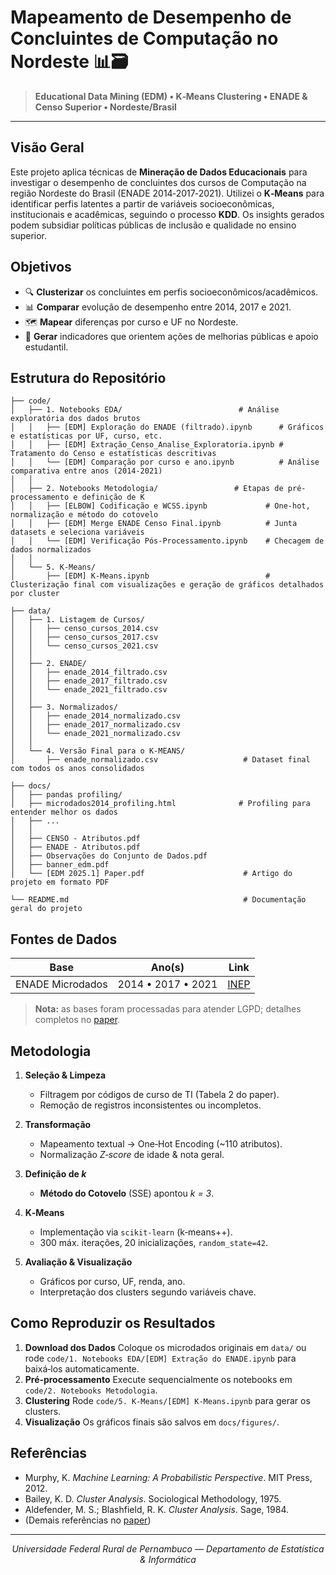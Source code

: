 # Mapeamento de Desempenho de Concluintes de Computação no Nordeste 📊🗃️

> **Educational Data Mining (EDM) • K‑Means Clustering • ENADE & Censo Superior • Nordeste/Brasil**
---

## Visão Geral

Este projeto aplica técnicas de **Mineração de Dados Educacionais** para investigar o desempenho de concluintes dos cursos de Computação na região Nordeste do Brasil (ENADE 2014‑2017‑2021). Utilizei o **K‑Means** para identificar perfis latentes a partir de variáveis socioeconômicas, institucionais e acadêmicas, seguindo o processo **KDD**. Os insights gerados podem subsidiar políticas públicas de inclusão e qualidade no ensino superior.

## Objetivos

* 🔍 **Clusterizar** os concluintes em perfis socioeconômicos/acadêmicos.
* 📊 **Comparar** evolução de desempenho entre 2014, 2017 e 2021.
* 🗺️ **Mapear** diferenças por curso e UF no Nordeste.
* 🎯 **Gerar** indicadores que orientem ações de melhorias públicas e apoio estudantil.

## Estrutura do Repositório

```text
├── code/
│   ├── 1. Notebooks EDA/                          # Análise exploratória dos dados brutos
│   │   ├── [EDM] Exploração do ENADE (filtrado).ipynb      # Gráficos e estatísticas por UF, curso, etc.
│   │   ├── [EDM] Extração_Censo_Analise_Exploratoria.ipynb # Tratamento do Censo e estatísticas descritivas
│   │   └── [EDM] Comparação por curso e ano.ipynb          # Análise comparativa entre anos (2014-2021)
│   │
│   ├── 2. Notebooks Metodologia/                 # Etapas de pré-processamento e definição de K
│   │   ├── [ELBOW] Codificação e WCSS.ipynb             # One-hot, normalização e método do cotovelo
│   │   ├── [EDM] Merge ENADE Censo Final.ipynb          # Junta datasets e seleciona variáveis
│   │   └── [EDM] Verificação Pós-Processamento.ipynb    # Checagem de dados normalizados
│   │
│   └── 5. K-Means/
│       ├── [EDM] K-Means.ipynb                          # Clusterização final com visualizações e geração de gráficos detalhados por cluster

├── data/
│   ├── 1. Listagem de Cursos/
│   │   ├── censo_cursos_2014.csv
│   │   ├── censo_cursos_2017.csv
│   │   └── censo_cursos_2021.csv
│   │
│   ├── 2. ENADE/
│   │   ├── enade_2014_filtrado.csv
│   │   ├── enade_2017_filtrado.csv
│   │   └── enade_2021_filtrado.csv
│   │
│   ├── 3. Normalizados/
│   │   ├── enade_2014_normalizado.csv
│   │   ├── enade_2017_normalizado.csv
│   │   └── enade_2021_normalizado.csv
│   │
│   └── 4. Versão Final para o K-MEANS/
│       ├── enade_normalizado.csv                   # Dataset final com todos os anos consolidados

├── docs/
│   ├── pandas profiling/
│   ├── microdados2014_profiling.html              # Profiling para entender melhor os dados
│   ├── ...
│   │
│   ├── CENSO - Atributos.pdf
│   ├── ENADE - Atributos.pdf
│   ├── Observações do Conjunto de Dados.pdf
│   ├── banner_edm.pdf
│   └── [EDM 2025.1] Paper.pdf                      # Artigo do projeto em formato PDF

└── README.md                                       # Documentação geral do projeto
```

## Fontes de Dados

| Base                       | Ano(s)             | Link                                                                                     |
| -------------------------- | ------------------ | ---------------------------------------------------------------------------------------- |
| ENADE Microdados           | 2014 • 2017 • 2021 | [INEP](https://www.gov.br/inep/pt-br/acesso-a-informacao/dados-abertos/microdados/enade) |

> **Nota:** as bases foram processadas para atender LGPD; detalhes completos no [paper](docs/EDM_Paper.pdf).

## Metodologia

1. **Seleção & Limpeza**

   * Filtragem por códigos de curso de TI (Tabela 2 do paper).
   * Remoção de registros inconsistentes ou incompletos.
2. **Transformação**

   * Mapeamento textual → One‑Hot Encoding (\~110 atributos).
   * Normalização *Z‑score* de idade & nota geral.
3. **Definição de *k***

   * **Método do Cotovelo** (SSE) apontou *k = 3*.
4. **K‑Means**

   * Implementação via `scikit‑learn` (k‑means++).
   * 300 máx. iterações, 20 inicializações, `random_state=42`.
5. **Avaliação & Visualização**

   * Gráficos por curso, UF, renda, ano.
   * Interpretação dos clusters segundo variáveis chave.

## Como Reproduzir os Resultados

1. **Download dos Dados**
   Coloque os microdados originais em `data/` ou rode `code/1. Notebooks EDA/[EDM] Extração do ENADE.ipynb` para baixá‑los automaticamente.
2. **Pré‑processamento**
   Execute sequencialmente os notebooks em `code/2. Notebooks Metodologia`.
3. **Clustering**
   Rode `code/5. K-Means/[EDM] K-Means.ipynb` para gerar os clusters.
4. **Visualização**
   Os gráficos finais são salvos em `docs/figures/`.
## Referências

* Murphy, K. *Machine Learning: A Probabilistic Perspective*. MIT Press, 2012.
* Bailey, K. D. *Cluster Analysis*. Sociological Methodology, 1975.
* Aldefender, M. S.; Blashfield, R. K. *Cluster Analysis*. Sage, 1984.
* (Demais referências no [paper](docs/EDM_Paper.pdf))

---

<p align="center"><em>
Universidade Federal Rural de Pernambuco — Departamento de Estatística & Informática
</em></p>
